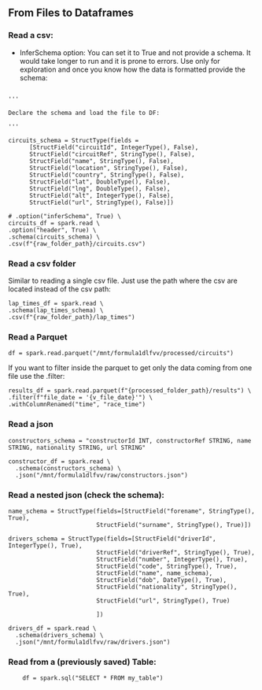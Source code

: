 ## From Files to Dataframes
### Read a csv:

* InferSchema option: You can set it to True and not provide a schema. It would take longer to run and it is prone to errors. Use only for exploration and once you know how the data is formatted provide the schema:

```

'''

Declare the schema and load the file to DF:

'''

circuits_schema = StructType(fields =
      [StructField("circuitId", IntegerType(), False),
      StructField("circuitRef", StringType(), False),
      StructField("name", StringType(), False),
      StructField("location", StringType(), False),
      StructField("country", StringType(), False),
      StructField("lat", DoubleType(), False),
      StructField("lng", DoubleType(), False),
      StructField("alt", IntegerType(), False),
      StructField("url", StringType(), False)])
      
# .option("inferSchema", True) \
circuits_df = spark.read \
.option("header", True) \
.schema(circuits_schema) \
.csv(f"{raw_folder_path}/circuits.csv")

```

### Read a csv folder
Similar to reading a single csv file. Just use the path where the csv are located instead of the csv path:
```
lap_times_df = spark.read \
.schema(lap_times_schema) \
.csv(f"{raw_folder_path}/lap_times")
```

### Read a Parquet

`df = spark.read.parquet("/mnt/formula1dlfvv/processed/circuits")`

If you want to filter inside the parquet to get only the data coming from one file use the .filter:

```
results_df = spark.read.parquet(f"{processed_folder_path}/results") \
.filter(f"file_date = '{v_file_date}'") \
.withColumnRenamed("time", "race_time")
```


### Read a json
```
constructors_schema = "constructorId INT, constructorRef STRING, name STRING, nationality STRING, url STRING"

constructor_df = spark.read \
  .schema(constructors_schema) \
  .json("/mnt/formula1dlfvv/raw/constructors.json")
```

### Read a nested json (check the schema):

```
name_schema = StructType(fields=[StructField("forename", StringType(), True),
                         StructField("surname", StringType(), True)])

drivers_schema = StructType(fields=[StructField("driverId", IntegerType(), True),
                         StructField("driverRef", StringType(), True),
                         StructField("number", IntegerType(), True),
                         StructField("code", StringType(), True),
                         StructField("name", name_schema),
                         StructField("dob", DateType(), True),
                         StructField("nationality", StringType(), True),
                         StructField("url", StringType(), True)                  
                         ])                      
  
drivers_df = spark.read \
  .schema(drivers_schema) \
  .json("/mnt/formula1dlfvv/raw/drivers.json")

```

### Read from a (previously saved) Table:
```
	df = spark.sql("SELECT * FROM my_table")
```


